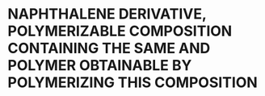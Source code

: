# NAPHTHALENE DERIVATIVE, POLYMERIZABLE COMPOSITION CONTAINING THE SAME AND POLYMER OBTAINABLE BY POLYMERIZING THIS COMPOSITION